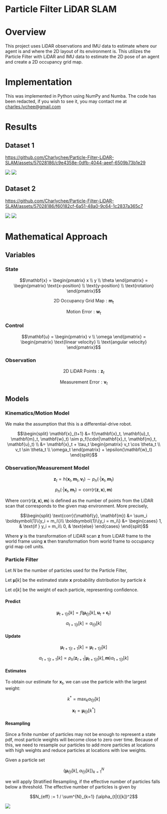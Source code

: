 # Particle Filter LiDAR SLAM

# Overview
This project uses LiDAR observations and IMU data to estimate where our agent is and where the 2D layout of its environment is. This utilizes the Particle Filter with LiDAR and IMU data to estimate the 2D pose of an agent and create a 2D occupancy grid map.

# Implementation
This was implemented in Python using NumPy and Numba. The code has been redacted, if you wish to see it, you may contact me at charles.lychee@gmail.com

# Results
## Dataset 1
https://github.com/Charlychee/Particle-Filter-LiDAR-SLAM/assets/57028186/c9e4358e-0dfb-4044-aeef-6509b73b1e29

<img src='particleFilterMapTrajectory20_Complete.png'>
<img src='textureMapTrajectory20_Complete.png'>

## Dataset 2
https://github.com/Charlychee/Particle-Filter-LiDAR-SLAM/assets/57028186/f60182cf-6a51-48a0-9c64-1c2837a365c7

<img src='particleFilterMapTrajectory21_Complete.png'>
<img src='textureMapTrajectory21_Complete.png'>

# Mathematical Approach
## Variables
### State
```math
\mathbf{x} = \begin{pmatrix}
    x \\
    y \\
    \theta
\end{pmatrix} = \begin{pmatrix}
    \text{x-position} \\
    \text{y-position} \\
    \text{rotation}
\end{pmatrix}
```

```math
\text{2D Occupancy Grid Map}: \mathbf{m}_t
```

```math
\text{Motion Error}: \mathbf{w}_t
```

### Control
```math
\mathbf{u} = \begin{pmatrix}
    v \\
    \omega
\end{pmatrix} = \begin{pmatrix}
    \text{linear velocity} \\
    \text{angular velocity}
\end{pmatrix}
```

### Observation
```math
\text{2D LiDAR Points}: \mathbf{z}_t
```
```math
\text{Measurement Error}: \mathbf{v}_t
```

## Models
### Kinematics/Motion Model
We make the assumption that this is a differential-drive robot.
```math
\begin{split}
\mathbf{x}_{t+1} &= f(\mathbf{x}_t, \mathbf{u}_t, \mathbf{m}_t, \mathbf{w}_t) \sim p_f(\cdot|\mathbf{x}_t, \mathbf{m}_t, \mathbf{u}_t) \\
&= \mathbf{x}_t + \tau_t \begin{pmatrix}
v_t \cos \theta_t \\
v_t \sin \theta_t \\
\omega_t
\end{pmatrix} + \epsilon(\mathbf{w}_t)
\end{split}
```

### Observation/Measurement Model
```math
\textbf{z}_t = h(\textbf{x}_t, \textbf{m}_t, \textbf{v}_t) \sim p_h(\cdot | \textbf{x}_t, \textbf{m}_t)
```

```math
p_h(\cdot | \textbf{x}_t, \textbf{m}_t) \propto \text{corr}(r(\mathbf{z}, \mathbf{x}), \mathbf{m})
```

Where $\text{corr}(r(\mathbf{z}, \mathbf{x}), \mathbf{m})$ is defined as the number of points from the LiDAR scan that corresponds to the given map environment. More precisely,

```math
\begin{split}
    \text{corr}(\mathbf{y}, \mathbf{m}) &= \sum_i \boldsymbol{1}\{y_i = m_i\}\\
    \boldsymbol{1}\{y_i = m_i\} &= \begin{cases}
        1, & \text{if } y_i = m_i\\
        0, & \text{else}
    \end{cases}
\end{split}
```

Where $\mathbf{y}$ is the transformation of LiDAR scan $\mathbf{z}$ from LiDAR frame to the world frame using $\mathbf{x}$ then transformation from world frame to occupancy grid map cell units.

### Particle Filter
Let $N$ be the number of particles used for the Particle Filter,

Let $\boldsymbol{\mu}[k]$ be the estimated state $\mathbf{x}$ probability distribution by particle $k$

Let $\alpha[k]$ be the weight of each particle, representing confidence.


#### Predict
```math
\boldsymbol{\mu}_{t+1|t}[k] = f(\boldsymbol{\mu}_{t|t}[k], \mathbf{u}_t + \boldsymbol{\epsilon}_t)
```
```math
\alpha_{t+1|t}[k] = \alpha_{t|t}[k]
```

#### Update
```math
\boldsymbol{\mu}_{t+1|t+1}[k] = \boldsymbol{\mu}_{t+1|t}[k]
```
```math
\alpha_{t+1|t+1}[k] \propto p_h(\mathbf{z}_{t+1} | \boldsymbol{\mu}_{t+1|t}[k], \mathbf{m}) \alpha_{t+1|t}[k]
```

#### Estimates
To obtain our estimate for $\mathbf{x}_t$, we can use the particle with the largest weight:
```math
k^* = \max_k \alpha_{t|t}[k]
```
```math
\mathbf{x}_t = \boldsymbol{\mu}_{t|t}[k^*]
```

#### Resampling
Since a finite number of particles may not be enough to represent a state pdf, most particle weights will become close to zero over time. Because of this, we need to resample our particles to add more particles at locations with high weights and reduce particles at locations with low weights.

Given a particle set
```math
\{\mathbf{\mu}_{t|t}[k], \alpha_{t|t}[k]\}_{k=1}^N
```
we will apply Stratified Resampling, if the effective number of particles falls below a threshold. The effective number of particles is given by

```math
N_{eff} := 1 / \sum^{N}_{k=1} (\alpha_{t|t}[k])^2
``` 

<img src='StratifiedResampling.jpg'>

